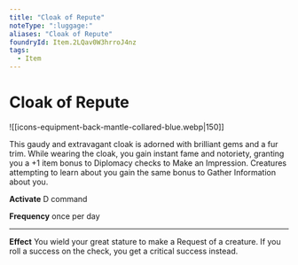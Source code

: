 ```yaml
---
title: "Cloak of Repute"
noteType: ":luggage:"
aliases: "Cloak of Repute"
foundryId: Item.2LQav0W3hrroJ4nz
tags:
  - Item
---
```


# Cloak of Repute
![[icons-equipment-back-mantle-collared-blue.webp|150]]

This gaudy and extravagant cloak is adorned with brilliant gems and a fur trim. While wearing the cloak, you gain instant fame and notoriety, granting you a +1 item bonus to Diplomacy checks to Make an Impression. Creatures attempting to learn about you gain the same bonus to Gather Information about you.

**Activate** D command

**Frequency** once per day

* * *

**Effect** You wield your great stature to make a Request of a creature. If you roll a success on the check, you get a critical success instead.
